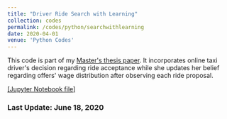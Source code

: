 ```yaml
---
title: "Driver Ride Search with Learning"
collection: codes
permalink: /codes/python/searchwithlearning
date: 2020-04-01
venue: 'Python Codes'
---
```


This code is part of my [Master's thesis paper](https://peymanshahidi.github.io/workingpapers/tapsilearning).
It incorporates online taxi driver's decision regarding ride acceptance while she updates her belief regarding
offers' wage distribution after observing each ride proposal.

[[Jupyter Notebook file]](https://www.dropbox.com/s/lkkalblyygw2uus/Search_With_Learning.html?dl=0)

### Last Update: June 18, 2020
